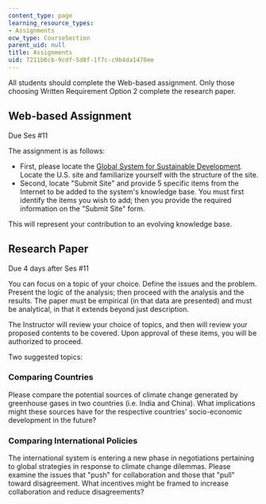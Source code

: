 ```yaml
---
content_type: page
learning_resource_types:
- Assignments
ocw_type: CourseSection
parent_uid: null
title: Assignments
uid: 7211b6cb-9cdf-5d8f-1f7c-c9b4da1470ee
---
```


All students should complete the Web-based assignment. Only those choosing Written Requirement Option 2 complete the research paper.

Web-based Assignment
--------------------

Due Ses #11

The assignment is as follows:

*   First, please locate the [Global System for Sustainable Development](http://gssd.mit.edu/). Locate the U.S. site and familiarize yourself with the structure of the site.
*   Second, locate "Submit Site" and provide 5 specific items from the Internet to be added to the system's knowledge base. You must first identify the items you wish to add; then you provide the required information on the "Submit Site" form.

This will represent your contribution to an evolving knowledge base.

Research Paper
--------------

Due 4 days after Ses #11

You can focus on a topic of your choice. Define the issues and the problem. Present the logic of the analysis; then proceed with the analysis and the results. The paper must be empirical (in that data are presented) and must be analytical, in that it extends beyond just description.

The Instructor will review your choice of topics, and then will review your proposed contents to be covered. Upon approval of these items, you will be authorized to proceed.

Two suggested topics:

### Comparing Countries

Please compare the potential sources of climate change generated by greenhouse gases in two countries (i.e. India and China). What implications might these sources have for the respective countries' socio-economic development in the future?

### Comparing International Policies

The international system is entering a new phase in negotiations pertaining to global strategies in response to climate change dilemmas. Please examine the issues that "push" for collaboration and those that "pull" toward disagreement. What incentives might be framed to increase collaboration and reduce disagreements?